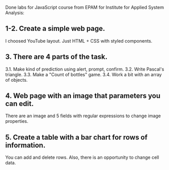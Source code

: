 Done labs for JavaScript course from EPAM for Institute for Applied System Analysis:

## 1-2. Create a simple web page.
I choosed YouTube layout. Just HTML + CSS with styled components.

## 3. There are 4 parts of the task.
3.1. Make kind of prediction using alert, prompt, confirm.
3.2. Write Pascal's triangle.
3.3. Make a "Count of bottles" game.
3.4. Work a bit with an array of objects.

## 4. Web page with an image that parameters you can edit.
There are an image and 5 fields with regular expressions to change image properties.

## 5. Create a table with a bar chart for rows of information.
You can add and delete rows. Also, there is an opportunity to change cell data. 
